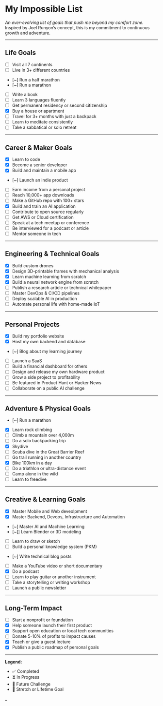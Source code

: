 # My Impossible List  
_An ever-evolving list of goals that push me beyond my comfort zone._  
Inspired by Joel Runyon’s concept, this is my commitment to continuous growth and adventure.

---

## Life Goals
- [ ] Visit all 7 continents  
- [ ] Live in 3+ different countries  
- [~] Run a half marathon
- [~] Run a marathon  
- [ ] Write a book  
- [ ] Learn 3 languages fluently  
- [ ] Get permanent residency or second citizenship  
- [x] Buy a house or apartment  
- [ ] Travel for 3+ months with just a backpack  
- [ ] Learn to meditate consistently  
- [ ] Take a sabbatical or solo retreat  

---

## Career & Maker Goals
- [x] Learn to code  
- [x] Become a senior developer  
- [x] Build and maintain a mobile app  
- [~] Launch an indie product  
- [ ] Earn income from a personal project  
- [ ] Reach 10,000+ app downloads  
- [ ] Make a GitHub repo with 100+ stars  
- [x] Build and train an AI application  
- [ ] Contribute to open source regularly  
- [ ] Get AWS or Cloud certification  
- [ ] Speak at a tech meetup or conference  
- [ ] Be interviewed for a podcast or article  
- [ ] Mentor someone in tech  

---

## Engineering & Technical Goals
- [x] Build custom drones  
- [x] Design 3D-printable frames with mechanical analysis  
- [x] Learn machine learning from scratch  
- [x] Build a neural network engine from scratch  
- [ ] Publish a research article or technical whitepaper  
- [ ] Master DevOps & CI/CD pipelines  
- [ ] Deploy scalable AI in production  
- [ ] Automate personal life with home-made IoT  

---

## Personal Projects
- [x] Build my portfolio website  
- [x] Host my own backend and database  
- [~] Blog about my learning journey  
- [ ] Launch a SaaS  
- [ ] Build a financial dashboard for others  
- [ ] Design and release my own hardware product  
- [ ] Grow a side project to profitability  
- [ ] Be featured in Product Hunt or Hacker News  
- [ ] Collaborate on a public AI challenge  

---

## Adventure & Physical Goals
- [~] Run a marathon  
- [x] Learn rock climbing  
- [ ] Climb a mountain over 4,000m  
- [ ] Do a solo backpacking trip  
- [x] Skydive  
- [ ] Scuba dive in the Great Barrier Reef  
- [ ] Go trail running in another country  
- [x] Bike 100km in a day  
- [ ] Do a triathlon or ultra-distance event  
- [ ] Camp alone in the wild  
- [ ] Learn to freedive  

---

## Creative & Learning Goals
- [x] Master Mobile and Web deveolpment  
- [x] Master Backend, Devops, Infrastructure and Automation
- [~] Master AI and Machine Learning
- [~]] Learn Blender or 3D modeling  
- [ ] Learn to draw or sketch  
- [ ] Build a personal knowledge system (PKM)  
- [~] Write technical blog posts  
- [ ] Make a YouTube video or short documentary  
- [x] Do a podcast  
- [ ] Learn to play guitar or another instrument  
- [ ] Take a storytelling or writing workshop  
- [ ] Launch a public newsletter  

---

## Long-Term Impact
- [ ] Start a nonprofit or foundation  
- [x] Help someone launch their first product  
- [x] Support open education or local tech communities  
- [ ] Donate 5-10% of profits to impact causes  
- [x] Teach or give a guest lecture  
- [x] Publish a public roadmap of personal goals  

---

**Legend:**  
- ✅ Completed  
- ⏳ In Progress  
- 🧠 Future Challenge  
- 🧭 Stretch or Lifetime Goal  

_

